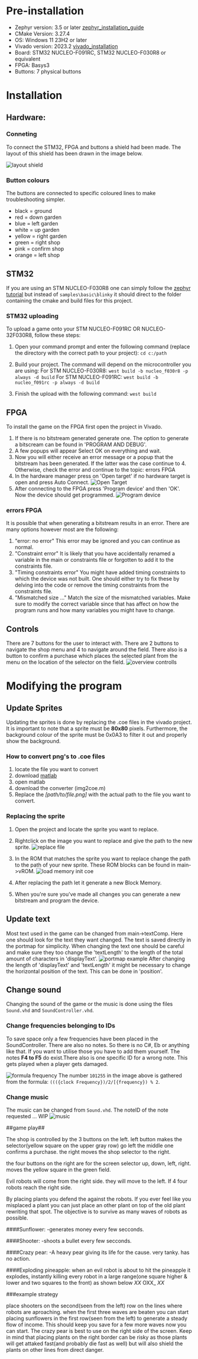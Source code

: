 # Pre-installation

- Zephyr version: 3.5 or later [zephyr_installation_guide](https://docs.zephyrproject.org/latest/develop/getting_started/index.html)
- CMake Version: 3.27.4
- OS: Windows 11 23H2 or later
- Vivado version: 2023.2 [vivado_installation](https://www.xilinx.com/support/download/index.html/content/xilinx/en/downloadNav/vivado-design-tools.html)
- Board: STM32 NUCLEO-F091RC, STM32 NUCLEO-F030R8 or equivalent
- FPGA: Basys3
- Buttons: 7 physical buttons

# Installation

## Hardware:

### Conneting

To connect the STM32, FPGA and buttons a shield had been made. The layout of this shield has been drawn in the image below.

![layout shield](image-4.png)

### Button colours

The buttons are connected to specific coloured lines to make troubleshooting simpler.
- black    = ground
- red      = down garden
- blue     = left garden
- white    = up garden
- yellow   = right garden
- green    = right shop
- pink     = confirm shop
- orange   = left shop

## STM32

If you are using an STM NUCLEO-F030R8 one can simply follow the [zephyr tutorial](https://docs.zephyrproject.org/latest/develop/getting_started/index.html#build-the-blinky-sample) but instead of `samples\basic\blinky` it should direct to the folder containing the cmake and build files for this project.

### STM32 uploading

To upload a game onto your STM NUCLEO-F091RC OR NUCLEO-32F030R8, follow these steps:

1. Open your command prompt and enter the following command (replace the directory with the correct path to your project):
`cd c:/path`

2. Build your project. The command will depend on the microcontroller you are using:
For STM NUCLEO-F030R8:
`west build -b nucleo_f030r8 -p always -d build`
For STM NUCLEO-F091RC:
`west build -b nucleo_f091rc -p always -d build`

3. Finish the upload with the following command:
`west build`
   
## FPGA

To install the game on the FPGA first open the project in Vivado. 
1. If there is no bitstream generated generate one. The option to generate a bitscream can be found in 'PROGRAM AND DEBUG'. 
2. A few popups will appear Select OK on everything and wait.
3. Now you will either receive an error message or a popup that the bitstream has been generated. If the latter was the case continue to 4. Otherwise, check the error and continue to the topic: errors FPGA
4. In the hardware manager press on 'Open target' if no hardware target is open and press Auto Connect.
![Open Target](image.png)
5. After connecting to the FPGA press 'Program device' and then 'OK'. Now the device should get programmed.
![Program device](image-1.png)

### errors FPGA

It is possible that when generating a bitstream results in an error. There are many options however most are the following:
1. "error: no error" This error may be ignored and you can continue as normal.
2. "Constraint error" It is likely that you have accidentally renamed a variable in the main or constraints file or forgotten to add it to the constraints file.
3. "Timing constraints error" You might have added timing constraints to which the device was not built. One should either try to fix these by delving into the code or remove the timing constraints from the constraints file.
4. "Mismatched size ..." Match the size of the mismatched variables. Make sure to modify the correct variable since that has affect on how the program runs and how many variables you might have to change.

## Controls

There are 7 buttons for the user to interact with. There are 2 buttons to navigate the shop menu and 4 to navigate around the field. 
There also is a button to confirm a purchase which places the selected plant from the menu on the location of the selector on the field.
![overview controlls](<System Overview - Page 1.png>)

# Modifying the program

## Update Sprites

Updating the sprites is done by replacing the .coe files in the vivado project. 
It is important to note that a sprite must be **80x80** pixels. Furthermore, the background colour of the sprite must be 0x0A3 to filter it out and properly show the background.

### How to convert png's to .coe files

1. locate the file you want to convert
2. download [matlab](https://www.mathworks.com/products/matlab.html)
3. open matlab
4. download the converter (img2coe.m)
5. Replace the *[path/to/file.png]* with the actual path to the file you want to convert.

### Replacing the sprite

1. Open the project and locate the sprite you want to replace.
2. Rightclick on the image you want to replace and give the path to the new sprite.
![replace file](<WhatsApp Image 2024-04-08 at 22.12.07.jpeg>)

3. In the ROM that matches the sprite you want to replace change the path to the path of your new sprite.
These ROM blocks can be found in main->vROM.
![load memory init coe](<WhatsApp Image 2024-04-08 at 22.13.58.jpeg>)

4. After replacing the path let it generate a new Block Memory.
5. When you're sure you've made all changes you can generate a new bitstream and program the device.

## Update text

Most text used in the game can be changed from main->textComp. Here one should look for the text they want changed.
The text is saved directly in the portmap for simplicity. When changing the text one should be careful and make sure they too change the 'textLength' to the length of the total amount of characters in 'displayText'. 
![portmap example](<WhatsApp Image 2024-04-08 at 22.41.08.jpeg>)
After changing the length of 'displayText' and 'textLength' it might be necessary to change the horizontal position of the text. This can be done in 'position'.

## Change sound

Changing the sound of the game or the music is done using the files `Sound.vhd` and `SoundController.vhd`.

### Change frequencies belonging to IDs

To save space only a few frequencies have been placed in the SoundController. There are also no notes. So there is no C#, Eb or anything like that. If you want to utilise those you have to add them yourself. The notes **F4 to F5** do exist.There also is one specific ID for a wrong note. This gets played when a player gets damaged.

![formula frequency](image-2.png)
The number `101255` in the image above is gathered from the formula: ```((({clock Frequency})/2/[{frequency}) % 2```.

### Change music

The music can be changed from `Sound.vhd`. The noteID of the note requested ... WIP
![music](image-3.png)

##game play##

The shop is controlled by the 3 buttons on the left.
left button makes the selector(yellow square on the upper gray row) go left the middle one confirms a purchase.
the right moves the shop selector to the right.

the four buttons on the right are for the screen selector up, down, left, right. moves the yellow square in the green field.


Evil robots will come from the right side. they will move to the left. If 4 four robots reach the right side.

By placing plants you defend the against the robots.  If you ever feel like you misplaced a plant you can just place an other plant on top of the old plant rewriting that spot. The objective is to survive as many waves of robots as possible.

####Sunflower:
-generates money every few secconds.

####Shooter:
-shoots a bullet every few secconds.

####Crazy pear:
-A heavy pear giving its life for the cause. very tanky. has no action.

####Exploding pineapple:
when an evil robot is about to hit the pineapple it explodes, instantly killing every robot in a large range(one square higher & lower and two squares to the front) as shown below
_XX_
OXX_
_XX_

###example strategy

place shooters on the second(seen from the left) row on the lines where robots are aproaching.
when the first three waves are beaten you can start placing sunflowers in the first row(seen from the left) to generate a steady flow of income.
This should keep you save for a few more waves now you can start. The crazy pear is best to use on the right side of the screen. Keep in mind that placing plants on the right border can be risky as those plants will get attaked fast(and probably die fast as well) but will also shield the plants on other lines from direct danger.




